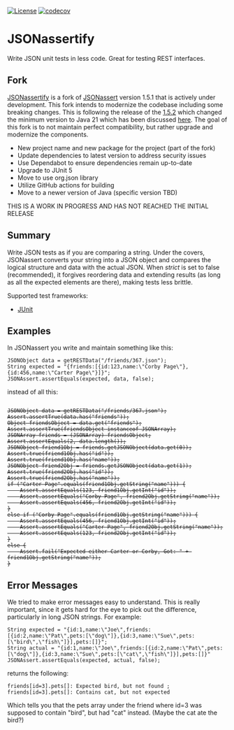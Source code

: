 [![License](https://img.shields.io/badge/License-Apache%202.0-blue.svg)](https://opensource.org/licenses/Apache-2.0) [![codecov](https://codecov.io/gh/UnitVectorY-Labs/JSONassertify/graph/badge.svg?token=AkErQGHlR1)](https://codecov.io/gh/UnitVectorY-Labs/JSONassertify)

JSONassertify
=============

Write JSON unit tests in less code.  Great for testing REST interfaces.

Fork
----

[JSONassertify](https://github.com/UnitVectorY-Labs/JSONassertify) is a fork of [JSONassert](https://github.com/skyscreamer/JSONassert) version 1.5.1 that is actively under development.  This fork intends to modernize the codebase including some breaking changes.  This is following the release of the [1.5.2](https://github.com/skyscreamer/JSONassert/pull/188) which changed the minimum version to Java 21 which has been discussed [here](https://github.com/skyscreamer/JSONassert/issues/190). The goal of this fork is to not maintain perfect compatibility, but rather upgrade and modernize the components.

 - New project name and new package for the project (part of the fork)
 - Update dependencies to latest version to address security issues
 - Use Dependabot to ensure dependencies remain up-to-date
 - Upgrade to JUnit 5
 - Move to use org.json library
 - Utilize GitHub actions for building
 - Move to a newer version of Java (specific version TBD)

THIS IS A WORK IN PROGRESS AND HAS NOT REACHED THE INITIAL RELEASE

Summary
-------

Write JSON tests as if you are comparing a string.  Under the covers, JSONassert converts your string into a JSON object and compares the logical structure and data with the actual JSON.  When _strict_ is set to false (recommended), it forgives reordering data and extending results (as long as all the expected elements are there), making tests less brittle.

Supported test frameworks:

 * [JUnit](http://junit.org)

Examples
--------

In JSONassert you write and maintain something like this:

    JSONObject data = getRESTData("/friends/367.json");
    String expected = "{friends:[{id:123,name:\"Corby Page\"},{id:456,name:\"Carter Page\"}]}";
    JSONAssert.assertEquals(expected, data, false);

instead of all this:

<pre><code><del>
JSONObject data = getRESTData("/friends/367.json");
Assert.assertTrue(data.has("friends"));
Object friendsObject = data.get("friends");
Assert.assertTrue(friendsObject instanceof JSONArray);
JSONArray friends = (JSONArray) friendsObject;
Assert.assertEquals(2, data.length());
JSONObject friend1Obj = friends.getJSONObject(data.get(0));
Assert.true(friend1Obj.has("id"));
Assert.true(friend1Obj.has("name"));
JSONObject friend2Obj = friends.getJSONObject(data.get(1));
Assert.true(friend2Obj.has("id"));
Assert.true(friend2Obj.has("name"));
if ("Carter Page".equals(friend1Obj.getString("name"))) {
    Assert.assertEquals(123, friend1Obj.getInt("id"));
    Assert.assertEquals("Corby Page", friend2Obj.getString("name"));
    Assert.assertEquals(456, friend2Obj.getInt("id"));
}
else if ("Corby Page".equals(friend1Obj.getString("name"))) {
    Assert.assertEquals(456, friend1Obj.getInt("id"));
    Assert.assertEquals("Carter Page", friend2Obj.getString("name"));
    Assert.assertEquals(123, friend2Obj.getInt("id"));
}
else {
    Assert.fail("Expected either Carter or Corby, Got: " + friend1Obj.getString("name"));
}
</del></code></pre>

Error Messages
--------------

We tried to make error messages easy to understand.  This is really important, since it gets hard for the eye to pick out the difference, particularly in long JSON strings.  For example:

    String expected = "{id:1,name:\"Joe\",friends:[{id:2,name:\"Pat\",pets:[\"dog\"]},{id:3,name:\"Sue\",pets:[\"bird\",\"fish\"]}],pets:[]}";
    String actual = "{id:1,name:\"Joe\",friends:[{id:2,name:\"Pat\",pets:[\"dog\"]},{id:3,name:\"Sue\",pets:[\"cat\",\"fish\"]}],pets:[]}"
    JSONAssert.assertEquals(expected, actual, false);

returns the following:

    friends[id=3].pets[]: Expected bird, but not found ; friends[id=3].pets[]: Contains cat, but not expected

Which tells you that the pets array under the friend where id=3 was supposed to contain "bird", but had "cat" instead.  (Maybe the cat ate the bird?)

